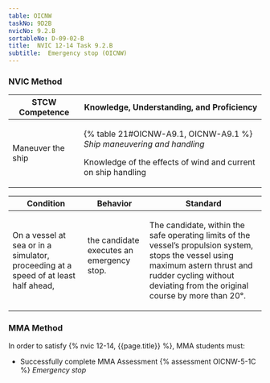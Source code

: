 ```yaml
---
table: OICNW
taskNo: 9D2B
nvicNo: 9.2.B 
sortableNo: D-09-02-B
title:  NVIC 12-14 Task 9.2.B 
subtitle:  Emergency stop (OICNW)
---
```






### NVIC Method

<a style="display:none;" onclick="togglevisibility('nvic_methods')" >Show NVIC method.</a>

<div id='nvic_methods' class='show'>

<table>
<thead>
<tr>
<th class='forty'> STCW Competence </th>
<th class='sixty'> Knowledge, Understanding, and Proficiency </th>
</tr>
</thead>

<tbody>
<tr><td markdown='1'>

Maneuver the ship

</td><td markdown='1'>

{% table 21#OICNW-A9.1, OICNW-A9.1 %} *Ship maneuvering and handling*

Knowledge of the effects of wind and current on ship handling

</td></tr>


</tbody>
</table>


<table>
<thead>
<tr><th class='twenty'>  Condition </th><th class='twenty'> Behavior </th><th  class='sixty'>Standard </th></tr>
</thead>
<tbody >



<tr><td markdown='1'>

On a vessel at sea or in a simulator, proceeding at a speed of at least half ahead,

</td><td markdown='1'>

the candidate executes an emergency stop.

<br>

<div class="tooltip" markdown='1'>



</div>


</td><td markdown='1'>

The candidate, within the safe operating limits of the vessel’s propulsion system, stops the vessel using maximum astern thrust and rudder cycling without deviating from the original course by more than 20°.

</td></tr>
</tbody>
</table>
</div>


### MMA Method

In order to satisfy  {% nvic 12-14, {{page.title}}  %}, MMA students must:

* Successfully complete MMA Assessment {% assessment OICNW-5-1C %} *Emergency stop*